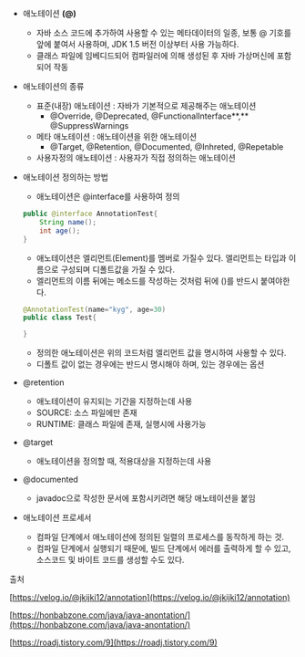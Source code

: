 - 애노테이션 **(@)**
    - 자바 소스 코드에 추가하여 사용할 수 있는 메타데이터의 일종, 보통 @ 기호를 앞에 붙여서 사용하며, JDK 1.5 버전 이상부터 사용 가능하다.
    - 클래스 파일에 임베디드되어 컴파일러에 의해 생성된 후 자바 가상머신에 포함되어 작동
    
- 애노테이션의 종류
    - 표준(내장) 애노테이션 : 자바가 기본적으로 제공해주는 애노테이션
        - @Override, @Deprecated, @FunctionalInterface**,** @SuppressWarnings
    - 메타 애노테이션 : 애노테이션을 위한 애노테이션
        - @Target, @Retention, @Documented, @Inhreted, @Repetable
    - 사용자정의 애노테이션 : 사용자가 직접 정의하는 애노테이션
    
- 애노테이션 정의하는 방법
    - 애노테이션은 @interface를 사용하여 정의
    
    ```java
    public @interface AnnotationTest{
    	String name();
    	int age();
    }
    ```
    
    - 애노테이션은 엘리먼트(Element)를 멤버로 가질수 있다. 엘리먼트는 타입과 이름으로 구성되며 디폴트값을 가질 수 있다.
    - 엘리먼트의 이름 뒤에는 메소드를 작성하는 것처럼 뒤에 ()를 반드시 붙여야한다.
    
    ```java
    @AnnotationTest(name="kyg", age=30)
    public class Test{
    
    }
    ```
    
    - 정의한 애노테이션은 위의 코드처럼 엘리먼트 값을 명시하여 사용할 수 있다.
    - 디폴트 값이 없는 경우에는 반드시 명시해야 하며, 있는 경우에는 옵션
- @retention
    - 애노테이션이 유지되는 기간을 지정하는데 사용
    - SOURCE: 소스 파일에만 존재
    - RUNTIME: 클래스 파일에 존재, 실행시에 사용가능
- @target
    - 애노테이션을 정의할 때, 적용대상을 지정하는데 사용

- @documented
    - javadoc으로 작성한 문서에 포함시키려면 해당 애노테이션을 붙임
- 애노테이션 프로세서
    - 컴파일 단계에서 애노테이션에 정의된 일렬의 프로세스를 동작하게 하는 것.
    - 컴파일 단계에서 실행되기 때문에, 빌드 단계에서 에러를 출력하게 할 수 있고, 소스코드 및 바이트 코드를 생성할 수도 있다.

출처

[https://velog.io/@jkijki12/annotation](https://velog.io/@jkijki12/annotation)

[https://honbabzone.com/java/java-anontation/](https://honbabzone.com/java/java-anontation/)

[https://roadj.tistory.com/9](https://roadj.tistory.com/9)
